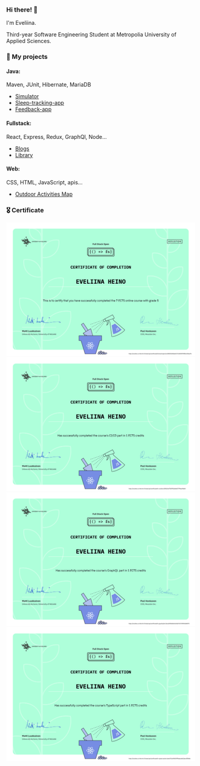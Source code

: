 ### Hi there! 👋

I'm Eveliina.

Third-year Software Engineering Student at Metropolia University of Applied Sciences.
### 📁 My projects

#### Java: <br>
Maven, JUnit, Hibernate, MariaDB
* [Simulator](https://github.com/eveliinah/simulator)
* [Sleep-tracking-app](https://github.com/eveliinah/peippo)
* [Feedback-app](https://github.com/eveliinah/feedback-app)

#### Fullstack: <br>
React, Express, Redux, GraphQl, Node...

* [Blogs](https://github.com/eveliinah/blogs-app)
* [Library](https://github.com/eveliinah/library-app)

#### Web: <br>
CSS, HTML, JavaScript, apis...
* [Outdoor Activities Map](https://github.com/eveliinah/outdoor-app)





### 🎖️ Certificate

<img src="certificate-fullstack.png" width="500">
<img src="certificate-cicd.png" width="500">
<img src="certificate-graphql.png" width="500">
<img src="certificate-typescript.png" width="500">


<!--
**eveliinah/eveliinah** is a ✨ _special_ ✨ repository because its `README.md` (this file) appears on your GitHub profile.

Here are some ideas to get you started:

- 🔭 I’m currently working on ...
- 🌱 I’m currently learning ...
- 👯 I’m looking to collaborate on ...
- 🤔 I’m looking for help with ...
- 💬 Ask me about ...
- 📫 How to reach me: ...
- 😄 Pronouns: ...
- ⚡ Fun fact: ...
-->
